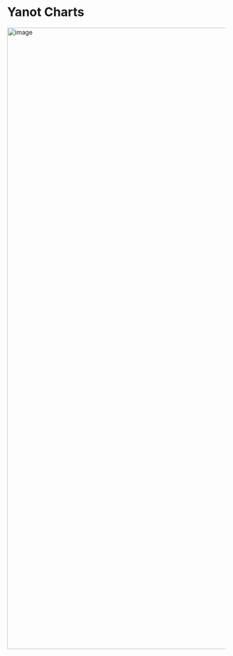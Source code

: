# Yanot Charts

<img width="1431" alt="image" src="https://github.com/user-attachments/assets/519a3986-d1c1-4776-8f9b-92aad849ec00">
